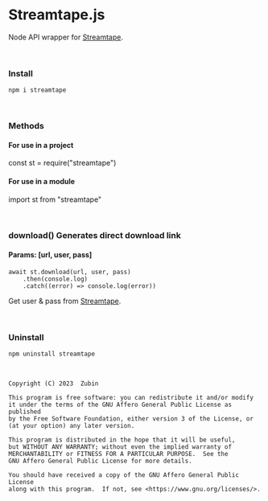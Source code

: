 # Streamtape.js

Node API wrapper for [Streamtape](https://streamtape.com).

<br>

### Install

```
npm i streamtape
```

<br>

### Methods

#### For use in a project

const st = require("streamtape")

#### For use in a module
import st from "streamtape"

<br>


### download() Generates direct download link

#### Params: [url, user, pass]

~~~
await st.download(url, user, pass)
    .then(console.log)
    .catch((error) => console.log(error))
~~~

Get user & pass from [Streamtape](https://streamtape.com/accpanel).

<br>

### Uninstall

```
npm uninstall streamtape
```

<br>


    Copyright (C) 2023  Zubin

    This program is free software: you can redistribute it and/or modify
    it under the terms of the GNU Affero General Public License as published
    by the Free Software Foundation, either version 3 of the License, or
    (at your option) any later version.

    This program is distributed in the hope that it will be useful,
    but WITHOUT ANY WARRANTY; without even the implied warranty of
    MERCHANTABILITY or FITNESS FOR A PARTICULAR PURPOSE.  See the
    GNU Affero General Public License for more details.

    You should have received a copy of the GNU Affero General Public License
    along with this program.  If not, see <https://www.gnu.org/licenses/>.

